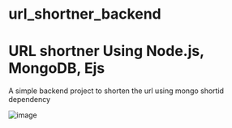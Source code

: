# url_shortner_backend

<h1>URL shortner Using Node.js, MongoDB, Ejs</h1>

<p>A simple backend project to shorten the url using mongo shortid dependency </p>

![image](https://user-images.githubusercontent.com/74970659/186266934-b2b6b658-3df7-4ce1-98fb-e2c07e38481f.png)
